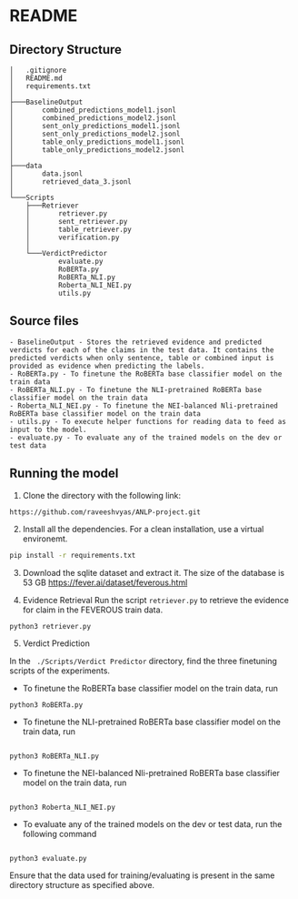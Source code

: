 # README

## Directory Structure

```
│   .gitignore
│   README.md
│   requirements.txt
│
├───BaselineOutput
│       combined_predictions_model1.jsonl
│       combined_predictions_model2.jsonl
│       sent_only_predictions_model1.jsonl
│       sent_only_predictions_model2.jsonl
│       table_only_predictions_model1.jsonl
│       table_only_predictions_model2.jsonl
│
├───data
│       data.jsonl
│       retrieved_data_3.jsonl
│
└───Scripts
    ├───Retriever
    │       retriever.py
    │       sent_retriever.py
    │       table_retriever.py
    │       verification.py
    │
    └───VerdictPredictor
            evaluate.py
            RoBERTa.py
            RoBERTa_NLI.py
            Roberta_NLI_NEI.py
            utils.py

```
## Source files 
    - BaselineOutput - Stores the retrieved evidence and predicted verdicts for each of the claims in the test data. It contains the predicted verdicts when only sentence, table or combined input is provided as evidence when predicting the labels.
    - RoBERTa.py - To finetune the RoBERTa base classifier model on the train data
    - RoBERTa_NLI.py - To finetune the NLI-pretrained RoBERTa base classifier model on the train data
    - Roberta_NLI_NEI.py - To finetune the NEI-balanced Nli-pretrained RoBERTa base classifier model on the train data
    - utils.py - To execute helper functions for reading data to feed as input to the model.
    - evaluate.py - To evaluate any of the trained models on the dev or test data

## Running the model

1. Clone the directory with the following link:

```
https://github.com/raveeshvyas/ANLP-project.git

```

2. Install all the dependencies. For a clean installation, use a virtual environemt.
```bash
pip install -r requirements.txt
```

3. Download the sqlite dataset and extract it. The size of the database is 53 GB
https://fever.ai/dataset/feverous.html


4. Evidence Retrieval
Run the script `retriever.py` to retrieve the evidence for claim in the FEVEROUS train data.

```bash
python3 retriever.py
```

5. Verdict Prediction

In the ``` ./Scripts/Verdict Predictor``` directory, find the three finetuning scripts of the experiments.
- To finetune the RoBERTa base classifier model on the train data, run 

```
python3 RoBERTa.py

```
- To finetune the NLI-pretrained RoBERTa base classifier model on the train data, run 

```

python3 RoBERTa_NLI.py

```

- To finetune the NEI-balanced Nli-pretrained RoBERTa base classifier model on the train data, run 

```

python3 Roberta_NLI_NEI.py

```
- To evaluate any of the trained models on the dev or test data, run the following command

```

python3 evaluate.py

```
Ensure that the data used for training/evaluating is present in the same directory structure as specified above.
